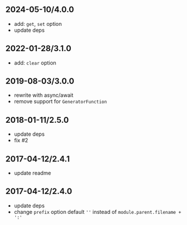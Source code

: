 ## 2024-05-10/4.0.0

- add: `get`, `set` option
- update deps

## 2022-01-28/3.1.0

- add: `clear` option

## 2019-08-03/3.0.0

- rewrite with async/await
- remove support for `GeneratorFunction`

## 2018-01-11/2.5.0

- update deps
- fix #2

## 2017-04-12/2.4.1

- update readme

## 2017-04-12/2.4.0

- update deps
- change `prefix` option default `''` instead of `module.parent.filename + ':'`
